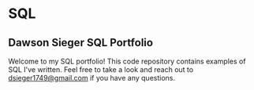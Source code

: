 # **SQL**

## Dawson Sieger SQL Portfolio

Welcome to my SQL portfolio! This code repository contains examples of SQL I've written. Feel free to take a look and reach out to dsieger1749@gmail.com if you have any questions.
